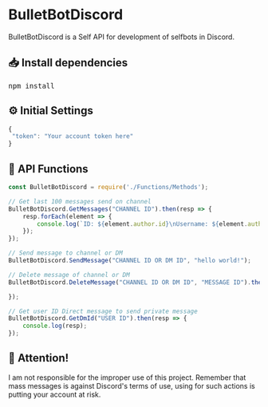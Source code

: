 # BulletBotDiscord

BulletBotDiscord is a Self API for development of selfbots in Discord.

<h2>📥 Install dependencies</h2>
<pre>
npm install
</pre>

<h2>⚙️ Initial Settings</h2>

```js
{
 "token": "Your account token here"
}
```

<h2>🚀 API Functions</h2>

```js
const BulletBotDiscord = require('./Functions/Methods');

// Get last 100 messages send on channel
BulletBotDiscord.GetMessages("CHANNEL ID").then(resp => {
    resp.forEach(element => {
        console.log(`ID: ${element.author.id}\nUsername: ${element.author.username}\nMessage: ${element.content}\n\n`);
    });
});

// Send message to channel or DM
BulletBotDiscord.SendMessage("CHANNEL ID OR DM ID", "hello world!");

// Delete message of channel or DM
BulletBotDiscord.DeleteMessage("CHANNEL ID OR DM ID", "MESSAGE ID").then(resp => {

});

// Get user ID Direct message to send private message
BulletBotDiscord.GetDmId("USER ID").then(resp => {
    console.log(resp);
});

```

<h2>📖 Attention!</h2>
I am not responsible for the improper use of this project. Remember that mass messages is against Discord's terms of use, using for such actions is putting your account at risk.
